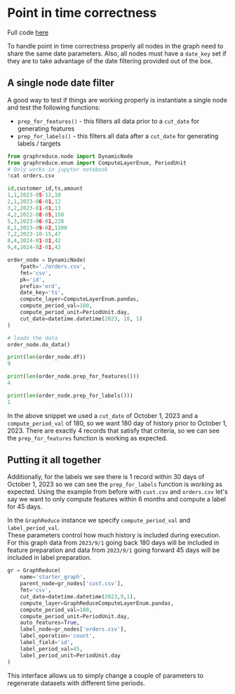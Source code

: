 # Point in time correctness

Full code [here](https://github.com/wesmadrigal/GraphReduce/blob/master/examples/tutorial_ex2.ipynb)

To handle point in time correctness properly all nodes 
in the graph need to share the same date parameters.  Also,
all nodes must have a `date_key` set if they are to take
advantage of the date filtering provided out of the box.


## A single node date filter
A good way to test if things are working properly is instantiate
a single node and test the following functions:

* `prep_for_features()` - this filters all data prior to a `cut_date` for generating features
* `prep_for_labels()` - this filters all data after a `cut_date` for generating labels / targets

```Python
from graphreduce.node import DynamicNode
from graphreduce.enum import ComputeLayerEnum, PeriodUnit
# Only works in jupyter notebook 
!cat orders.csv

id,customer_id,ts,amount
1,1,2023-05-12,10
2,1,2023-06-01,12
3,2,2023-01-01,13
4,2,2022-08-05,150
5,3,2023-06-01,220
6,1,2023-09-02,1200
7,2,2023-10-15,47
8,4,2024-01-01,42
9,4,2024-02-01,42

order_node = DynamicNode(
    fpath='./orders.csv',
    fmt='csv',
    pk='id',
    prefix='ord',
    date_key='ts',
    compute_layer=ComputeLayerEnum.pandas,
    compute_period_val=180,
    compute_period_unit=PeriodUnit.day,
    cut_date=datetime.datetime(2023, 10, 1)
)

# loads the data
order_node.do_data()

print(len(order_node.df))
9

print(len(order_node.prep_for_features()))
4

print(len(order_node.prep_for_labels()))
1
```

In the above snippet we used a `cut_date` of October 1, 2023 and a
`compute_period_val` of 180, so we want 180 day of history prior
to October 1, 2023.  There are exactly 4 records that satisfy that
criteria, so we can see the `prep_for_features` function is working as expected.


## Putting it all together
Additionally, for the labels we see there is 1 record within 30
days of October 1, 2023 so we can see the `prep_for_labels`
function is working as expected.
Using the example from before with `cust.csv` and `orders.csv`
let's say we want to only compute features within 6 months
and compute a label for 45 days.  

In the `GraphReduce` instance we specify `compute_period_val` and `label_period_val`.  
These parameters control how much history is included during execution.  For this
graph data from `2023/9/1` going back 180 days will be included in feature preparation
and data from `2023/9/1` going forward 45 days will be included in label preparation.


```Python
gr = GraphReduce(
    name='starter_graph',
    parent_node=gr_nodes['cust.csv'],
    fmt='csv',
    cut_date=datetime.datetime(2023,9,1),
    compute_layer=GraphReduceComputeLayerEnum.pandas,
    compute_period_val=180,
    compute_period_unit=PeriodUnit.day,
    auto_features=True,
    label_node=gr_nodes['orders.csv'],
    label_operation='count',
    label_field='id',
    label_period_val=45,
    label_period_unit=PeriodUnit.day
)
```
This interface allows us to simply change a couple of parameters
to regenerate datasets with different time periods.


